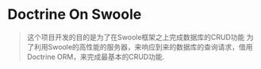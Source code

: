 # Doctrine On Swoole

> 这个项目开发的目的是为了在Swoole框架之上完成数据库的CRUD功能
为了利用Swoole的高性能的服务器，来响应到来的数据库的查询请求，借用Doctrine ORM，来完成最基本的CRUD功能.